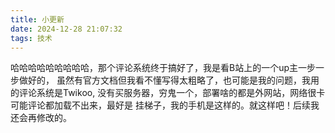 ```yaml
---
title: 小更新
date: 2024-12-28 21:07:32
tags: 技术
---
```

哈哈哈哈哈哈哈哈哈，那个评论系统终于搞好了，我是看B站上的一个up主一步一步做好的，
虽然有官方文档但我看不懂写得太粗略了，也可能是我的问题，我用的评论系统是Twikoo,
没有买服务器，穷鬼一个，部署啥的都是外网站，网络很卡可能评论都加载不出来，最好是
挂梯子，我的手机是这样的。就这样吧！后续我还会再修改的。











